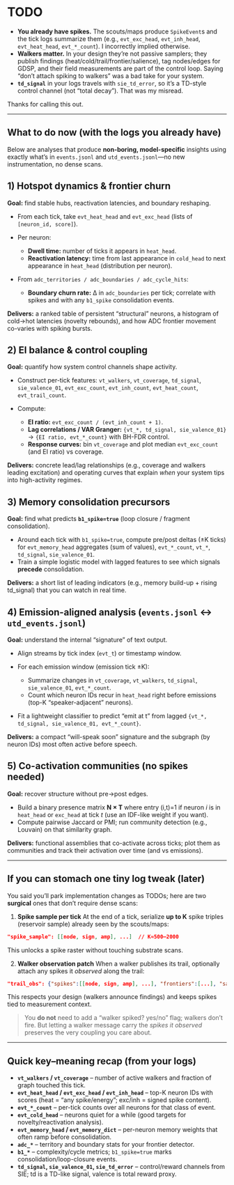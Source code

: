 # TODO

* **You already have spikes.** The scouts/maps produce `SpikeEvent`s and the tick logs summarize them (e.g., `evt_exc_head`, `evt_inh_head`, `evt_heat_head`, `evt_*_count`). I incorrectly implied otherwise.
* **Walkers matter.** In your design they’re not passive samplers; they publish findings (heat/cold/trail/frontier/salience), tag nodes/edges for GDSP, and their field measurements are part of the control loop. Saying “don’t attach spiking to walkers” was a bad take for your system.
* **`td_signal`** in your logs travels with `sie_td_error`, so it’s a TD-style control channel (not “total decay”). That was my misread.

Thanks for calling this out.

---

## What to do now (with the logs you already have)

Below are analyses that produce **non-boring, model-specific** insights using exactly what’s in `events.jsonl` and `utd_events.jsonl`—no new instrumentation, no dense scans.

## 1) Hotspot dynamics & frontier churn

**Goal:** find stable hubs, reactivation latencies, and boundary reshaping.

* From each tick, take `evt_heat_head` and `evt_exc_head` (lists of `[neuron_id, score]`).
* Per neuron:

  * **Dwell time:** number of ticks it appears in `heat_head`.
  * **Reactivation latency:** time from last appearance in `cold_head` to next appearance in `heat_head` (distribution per neuron).
* From `adc_territories / adc_boundaries / adc_cycle_hits`:

  * **Boundary churn rate:** Δ in `adc_boundaries` per tick; correlate with spikes and with any `b1_spike` consolidation events.

**Delivers:** a ranked table of persistent “structural” neurons, a histogram of cold→hot latencies (novelty rebounds), and how ADC frontier movement co-varies with spiking bursts.

## 2) EI balance & control coupling

**Goal:** quantify how system control channels shape activity.

* Construct per-tick features: `vt_walkers`, `vt_coverage`, `td_signal`, `sie_valence_01`, `evt_exc_count`, `evt_inh_count`, `evt_heat_count`, `evt_trail_count`.
* Compute:

  * **EI ratio:** `evt_exc_count / (evt_inh_count + 1)`.
  * **Lag correlations / VAR Granger:** `{vt_*, td_signal, sie_valence_01}` → `{EI ratio, evt_*_count}` with BH-FDR control.
  * **Response curves:** bin `vt_coverage` and plot median `evt_exc_count` (and EI ratio) vs coverage.

**Delivers:** concrete lead/lag relationships (e.g., coverage and walkers leading excitation) and operating curves that explain *when* your system tips into high-activity regimes.

## 3) Memory consolidation precursors

**Goal:** find what predicts **`b1_spike=true`** (loop closure / fragment consolidation).

* Around each tick with `b1_spike=true`, compute pre/post deltas (±K ticks) for `evt_memory_head` aggregates (sum of values), `evt_*_count`, `vt_*`, `td_signal`, `sie_valence_01`.
* Train a simple logistic model with lagged features to see which signals **precede** consolidation.

**Delivers:** a short list of leading indicators (e.g., memory build-up + rising td_signal) that you can watch in real time.

## 4) Emission-aligned analysis (`events.jsonl` ↔ `utd_events.jsonl`)

**Goal:** understand the internal “signature” of text output.

* Align streams by tick index (`evt_t`) or timestamp window.
* For each emission window (emission tick ±K):

  * Summarize changes in `vt_coverage`, `vt_walkers`, `td_signal`, `sie_valence_01`, `evt_*_count`.
  * Count which neuron IDs recur in `heat_head` right before emissions (top-K “speaker-adjacent” neurons).
* Fit a lightweight classifier to predict “emit at t” from lagged `{vt_*, td_signal, sie_valence_01, evt_*_count}`.

**Delivers:** a compact “will-speak soon” signature and the subgraph (by neuron IDs) most often active before speech.

## 5) Co-activation communities (no spikes needed)

**Goal:** recover structure without pre→post edges.

* Build a binary presence matrix **N × T** where entry (i,t)=1 if neuron *i* is in `heat_head` or `exc_head` at tick *t* (use an IDF-like weight if you want).
* Compute pairwise Jaccard or PMI; run community detection (e.g., Louvain) on that similarity graph.

**Delivers:** functional assemblies that co-activate across ticks; plot them as communities and track their activation over time (and vs emissions).

---

## If you can stomach **one** tiny log tweak (later)

You said you’ll park implementation changes as TODOs; here are two **surgical** ones that don’t require dense scans:

1. **Spike sample per tick**
   At the end of a tick, serialize **up to K** spike triples (reservoir sample) already seen by the scouts/maps:

```json
"spike_sample": [[node, sign, amp], ...]  // K≈500–2000
```

This unlocks a spike raster without touching substrate scans.

2. **Walker observation patch**
   When a walker publishes its trail, optionally attach any spikes it *observed* along the trail:

```json
"trail_obs": {"spikes":[[node, sign, amp], ...], "frontiers":[...], "salience":[...]}
```

This respects your design (walkers announce findings) and keeps spikes tied to measurement context.

> You **do not** need to add a “walker spiked? yes/no” flag; walkers don’t fire. But letting a walker message carry the *spikes it observed* preserves the very coupling you care about.

---

## Quick key–meaning recap (from your logs)

* **`vt_walkers` / `vt_coverage`** – number of active walkers and fraction of graph touched this tick.
* **`evt_heat_head` / `evt_exc_head` / `evt_inh_head`** – top-K neuron IDs with scores (heat = “any spike/energy”; exc/inh = signed spike content).
* **`evt_*_count`** – per-tick counts over all neurons for that class of event.
* **`evt_cold_head`** – neurons quiet for a while (good targets for novelty/reactivation analysis).
* **`evt_memory_head` / `evt_memory_dict`** – per-neuron memory weights that often ramp before consolidation.
* **`adc_*`** – territory and boundary stats for your frontier detector.
* **`b1_*`** – complexity/cycle metrics; `b1_spike=true` marks consolidation/loop-closure events.
* **`td_signal`, `sie_valence_01`, `sie_td_error`** – control/reward channels from SIE; td is a TD-like signal, valence is total reward proxy.

